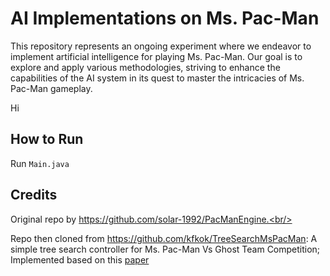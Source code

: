# **AI Implementations on Ms. Pac-Man**

This repository represents an ongoing experiment where we endeavor to implement artificial intelligence for playing Ms. Pac-Man. Our goal is to explore and apply various methodologies, striving to enhance the capabilities of the AI system in its quest to master the intricacies of Ms. Pac-Man gameplay. 

Hi

## **How to Run**
Run `Main.java`


## **Credits**

Original repo by https://github.com/solar-1992/PacManEngine.<br/>

Repo then cloned from https://github.com/kfkok/TreeSearchMsPacMan: A simple tree search controller for Ms. Pac-Man Vs Ghost Team Competition; Implemented based on this [paper](https://www.researchgate.net/publication/221157530_A_simple_tree_search_method_for_playing_Ms_Pac-Man)
